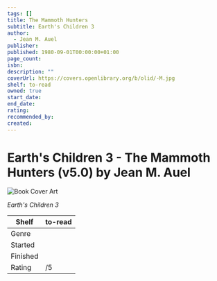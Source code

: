 ```yaml
---
tags: []
title: The Mammoth Hunters
subtitle: Earth's Children 3
author:
  - Jean M. Auel
publisher:
published: 1980-09-01T00:00:00+01:00
page_count:
isbn:
description: ""
coverUrl: https://covers.openlibrary.org/b/olid/-M.jpg
shelf: to-read
owned: true
start_date:
end_date:
rating:
recommended_by:
created:
---
```


# Earth's Children 3 - The Mammoth Hunters (v5.0) by Jean M. Auel

![Book Cover Art](https://covers.openlibrary.org/b/olid/-M.jpg)

_Earth's Children 3_

| Shelf | to-read |
| --- | --- |
| Genre |  |
| Started |  |
| Finished |  |
| Rating | /5 |


